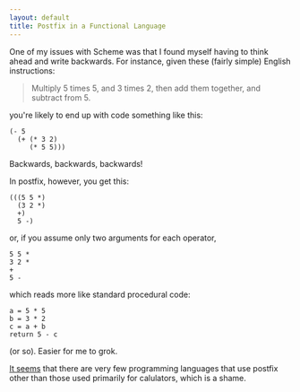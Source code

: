 ```yaml
---
layout: default
title: Postfix in a Functional Language
---
```


One of my issues with Scheme was that I found myself having to think ahead and
write backwards. For instance, given these (fairly simple) English instructions:

> Multiply 5 times 5, and 3 times 2, then add them together, and subtract from 5.

you're likely to end up with code something like this:

	(- 5
	  (+ (* 3 2)
	     (* 5 5)))

Backwards, backwards, backwards!

In postfix, however, you get this:

	(((5 5 *)
	  (3 2 *)
	  +)
	  5 -)

or, if you assume only two arguments for each operator,

	5 5 *
	3 2 *
	+
	5 -

which reads more like standard procedural code:

	a = 5 * 5
	b = 3 * 2
	c = a + b
	return 5 - c

(or so).  Easier for me to grok.

[It seems] that there are very few programming languages that use postfix other
than those used primarily for calulators, which is a shame.


[It seems]: http://en.wikipedia.org/wiki/Reverse_Polish_notation#Current_implementations
